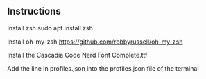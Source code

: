 Instructions
------------

Install zsh
sudo apt install zsh

Install oh-my-zsh
https://github.com/robbyrussell/oh-my-zsh

Install the Cascadia Code Nerd Font Complete.ttf

Add the line in profiles.json into the profiles.json file of the terminal
